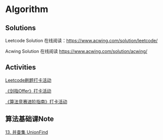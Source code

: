 # Algorithm

## Solutions

Leetcode Solution 在线阅读：https://www.acwing.com/solution/leetcode/

Acwing Solution 在线阅读 https://www.acwing.com/solution/acwing/


## Activities

[ Leetcode刷题打卡活动](https://www.acwing.com/activity/)

[《剑指Offer》打卡活动]( https://www.acwing.com/activity/content/5/)

[《算法竞赛进阶指南》打卡活动]( https://www.acwing.com/activity/content/6/)


## 算法基础课Note


[13. 并查集 UnionFind](https://github.com/pkuzengqi/Algorithm_and_More/blob/master/Note/13.%E5%B9%B6%E6%9F%A5%E9%9B%86_UnionFind.md
)




